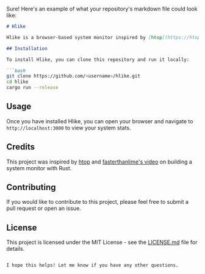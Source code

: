 Sure! Here's an example of what your repository's markdown file could look like:

```markdown
# Hlike

Hlike is a browser-based system monitor inspired by [htop](https://htop.dev/) and built with Rust. It displays your computer usage stats in the browser.

## Installation

To install Hlike, you can clone this repository and run it locally:

```bash
git clone https://github.com/<username>/hlike.git
cd hlike
cargo run --release
```

## Usage

Once you have installed Hlike, you can open your browser and navigate to `http://localhost:3000` to view your system stats.

## Credits

This project was inspired by [htop](https://htop.dev/) and [fasterthanlime's video](https://www.youtube.com/watch?v=UJv8B1gV6Y8) on building a system monitor with Rust.

## Contributing

If you would like to contribute to this project, please feel free to submit a pull request or open an issue.

## License

This project is licensed under the MIT License - see the [LICENSE.md](LICENSE.md) file for details.
```

I hope this helps! Let me know if you have any other questions.